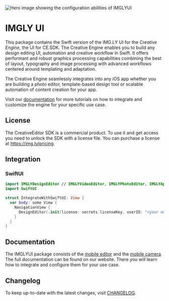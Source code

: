 ![Hero image showing the configuration abilities of IMGLYUI](https://img.ly/static/cesdk_release_header_ios.png)

# IMGLY UI

This package contains the Swift version of the IMG.LY UI for the _Creative Engine_, the UI for CE.SDK.
The Creative Engine enables you to build any design editing UI, automation and creative workflow in Swift.
It offers performant and robust graphics processing capabilities combining the best of layout, typography and image processing with advanced workflows centered around templating and adaptation.

The Creative Engine seamlessly integrates into any iOS app whether you are building a photo editor, template-based design tool or scalable automation of content creation for your app.

Visit our [documentation](https://img.ly/docs/cesdk) for more tutorials on how to integrate and
customize the engine for your specific use case.

## License

The CreativeEditor SDK is a commercial product. To use it and get access you need to unlock the SDK with a license file. You can purchase a license at https://img.ly/pricing.

## Integration

### SwiftUI

```Swift
import IMGLYDesignEditor // IMGLYVideoEditor, IMGLYPhotoEditor, IMGLYApparelEditor, IMGLYPostcardEditor, or IMGLYCamera
import SwiftUI

struct IntegrateWithSwiftUI: View {
  var body: some View {
    NavigationView {
      DesignEditor(.init(license: secrets.licenseKey, userID: "<your unique user id>"))
    }
  }
}
```

## Documentation

The IMGLYUI package consists of the [mobile editor](https://img.ly/docs/cesdk/mobile-editor/quickstart?platform=ios) and the [mobile camera](https://img.ly/docs/cesdk/mobile-camera/quickstart?platform=ios). The full documentation can be found on our website.
There you will learn how to integrate and configure them for your use case.

## Changelog

To keep up-to-date with the latest changes, visit [CHANGELOG](https://img.ly/docs/cesdk/web/faq/changelog/).
